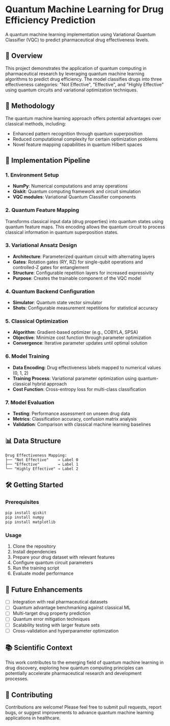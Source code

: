 # Quantum Machine Learning for Drug Efficiency Prediction

A quantum machine learning implementation using Variational Quantum Classifier (VQC) to predict pharmaceutical drug effectiveness levels.

## 🎯 Overview

This project demonstrates the application of quantum computing in pharmaceutical research by leveraging quantum machine learning algorithms to predict drug efficiency. The model classifies drugs into three effectiveness categories: "Not Effective", "Effective", and "Highly Effective" using quantum circuits and variational optimization techniques.

## 🔬 Methodology

The quantum machine learning approach offers potential advantages over classical methods, including:
- Enhanced pattern recognition through quantum superposition
- Reduced computational complexity for certain optimization problems
- Novel feature mapping capabilities in quantum Hilbert spaces

## 🚀 Implementation Pipeline

### 1. Environment Setup
- **NumPy**: Numerical computations and array operations
- **Qiskit**: Quantum computing framework and circuit simulation
- **VQC modules**: Variational Quantum Classifier components

### 2. Quantum Feature Mapping
Transforms classical input data (drug properties) into quantum states using quantum feature maps. This encoding allows the quantum circuit to process classical information in quantum superposition states.

### 3. Variational Ansatz Design
- **Architecture**: Parameterized quantum circuit with alternating layers
- **Gates**: Rotation gates (RY, RZ) for single-qubit operations and controlled-Z gates for entanglement
- **Structure**: Configurable repetition layers for increased expressivity
- **Purpose**: Creates the trainable component of the VQC model

### 4. Quantum Backend Configuration
- **Simulator**: Quantum state vector simulator
- **Shots**: Configurable measurement repetitions for statistical accuracy

### 5. Classical Optimization
- **Algorithm**: Gradient-based optimizer (e.g., COBYLA, SPSA)
- **Objective**: Minimize cost function through parameter optimization
- **Convergence**: Iterative parameter updates until optimal solution

### 6. Model Training
- **Data Encoding**: Drug effectiveness labels mapped to numerical values (0, 1, 2)
- **Training Process**: Variational parameter optimization using quantum-classical hybrid approach
- **Cost Function**: Cross-entropy loss for multi-class classification

### 7. Model Evaluation
- **Testing**: Performance assessment on unseen drug data
- **Metrics**: Classification accuracy, confusion matrix analysis
- **Validation**: Comparison with classical machine learning baselines

## 📊 Data Structure

```
Drug Effectiveness Mapping:
├── "Not Effective"    → Label 0
├── "Effective"        → Label 1
└── "Highly Effective" → Label 2
```

## 🛠️ Getting Started

### Prerequisites
```bash
pip install qiskit
pip install numpy
pip install matplotlib
```

### Usage
1. Clone the repository
2. Install dependencies
3. Prepare your drug dataset with relevant features
4. Configure quantum circuit parameters
5. Run the training script
6. Evaluate model performance

## 🔮 Future Enhancements

- [ ] Integration with real pharmaceutical datasets
- [ ] Quantum advantage benchmarking against classical ML
- [ ] Multi-target drug property prediction
- [ ] Quantum error mitigation techniques
- [ ] Scalability testing with larger feature sets
- [ ] Cross-validation and hyperparameter optimization

## 📚 Scientific Context

This work contributes to the emerging field of quantum machine learning in drug discovery, exploring how quantum computing principles can potentially accelerate pharmaceutical research and development processes.

## 🤝 Contributing

Contributions are welcome! Please feel free to submit pull requests, report bugs, or suggest improvements to advance quantum machine learning applications in healthcare.


